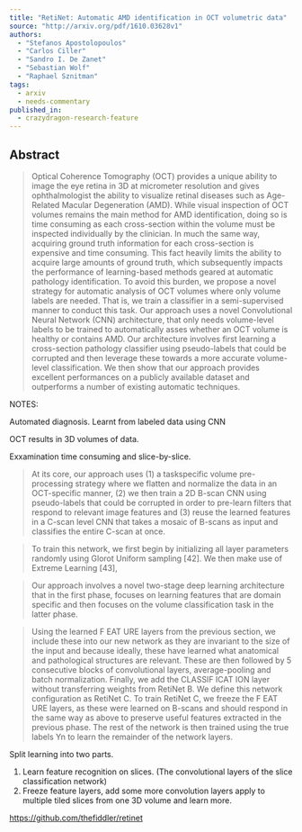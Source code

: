 ```yaml
---
title: "RetiNet: Automatic AMD identification in OCT volumetric data"
source: "http://arxiv.org/pdf/1610.03628v1"
authors:
  - "Stefanos Apostolopoulos"
  - "Carlos Ciller"
  - "Sandro I. De Zanet"
  - "Sebastian Wolf"
  - "Raphael Sznitman"
tags:
  - arxiv
  - needs-commentary
published_in:
  - crazydragon-research-feature
---
```


## Abstract
>   Optical Coherence Tomography (OCT) provides a unique ability to image the eye
> retina in 3D at micrometer resolution and gives ophthalmologist the ability to
> visualize retinal diseases such as Age-Related Macular Degeneration (AMD).
> While visual inspection of OCT volumes remains the main method for AMD
> identification, doing so is time consuming as each cross-section within the
> volume must be inspected individually by the clinician. In much the same way,
> acquiring ground truth information for each cross-section is expensive and time
> consuming. This fact heavily limits the ability to acquire large amounts of
> ground truth, which subsequently impacts the performance of learning-based
> methods geared at automatic pathology identification. To avoid this burden, we
> propose a novel strategy for automatic analysis of OCT volumes where only
> volume labels are needed. That is, we train a classifier in a semi-supervised
> manner to conduct this task. Our approach uses a novel Convolutional Neural
> Network (CNN) architecture, that only needs volume-level labels to be trained
> to automatically asses whether an OCT volume is healthy or contains AMD. Our
> architecture involves first learning a cross-section pathology classifier using
> pseudo-labels that could be corrupted and then leverage these towards a more
> accurate volume-level classification. We then show that our approach provides
> excellent performances on a publicly available dataset and outperforms a number
> of existing automatic techniques.
>

NOTES:

Automated diagnosis. Learnt from labeled data using CNN

OCT results in 3D volumes of data.

Exxamination time consuming and slice-by-slice.

> At its core, our approach uses (1) a taskspecific volume pre-processing
> strategy where we flatten and normalize the data in an OCT-specific manner,
> (2) we then train a 2D B-scan CNN using pseudo-labels that could be corrupted
> in order to pre-learn filters that respond to relevant image features and (3)
> reuse the learned features in a C-scan level CNN that takes a mosaic of
> B-scans as input and classifies the entire C-scan at once.

>To train this network, we first begin by initializing all layer parameters randomly using Glorot Uniform
sampling [42]. We then make use of Extreme Learning [43],

>Our
approach involves a novel two-stage deep learning architecture that in the first phase, focuses on
learning features that are domain specific and then focuses on the volume classification task in the
latter phase.

>Using the learned F EAT URE layers from the previous section,
we include these into our new network as they are invariant to the size of the input and because
ideally, these have learned what anatomical and pathological structures are relevant. These are then
followed by 5 consecutive blocks of convolutional layers, average-pooling and batch normalization.
Finally, we add the CLASSIF ICAT ION layer without transferring weights from RetiNet B. We
define this network configuration as RetiNet C.
To train RetiNet C, we freeze the F EAT URE layers, as these were learned on B-scans and should
respond in the same way as above to preserve useful features extracted in the previous phase. The
rest of the network is then trained using the true labels Yn to learn the remainder of the network
layers.

Split learning into two parts.
1. Learn feature recognition on slices. (The convolutional layers of the slice classification network)
2. Freeze feature layers, add some more convolution layers apply to multiple tiled slices from one 3D volume and learn more.

 https://github.com/thefiddler/retinet
